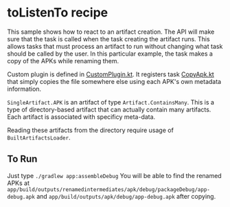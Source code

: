 # toListenTo recipe

This sample shows how to react to an artifact creation. The API will make sure that the task is
called when the task creating the artifact runs. This allows tasks that must process an artifact
to run without changing what task should be called by the user. In this particular example, the
task makes a copy of the APKs while renaming them.


Custom plugin is defined in [CustomPlugin.kt](build-logic/plugins/src/main/kotlin/CustomPlugin.kt).
It registers task [CopyApk.kt](build-logic/plugins/src/main/kotlin/CopyApk.kt) that simply copies
the file somewhere else using each APK's own metadata information.

`SingleArtifact.APK` is an artifact of type `Artifact.ContainsMany`. This is a type of directory-based
artifact that can actually contain many artifacts. Each artifact is associated with specificy meta-data.

Reading these artifacts from the directory require usage of `BuiltArtifactsLoader`.


## To Run
Just type `./gradlew app:assembleDebug`
You will be able to find the renamed APKs at `app/build/outputs/renamedintermediates/apk/debug/packageDebug/app-debug.apk`
and `app/build/outputs/apk/debug/app-debug.apk` after copying.
